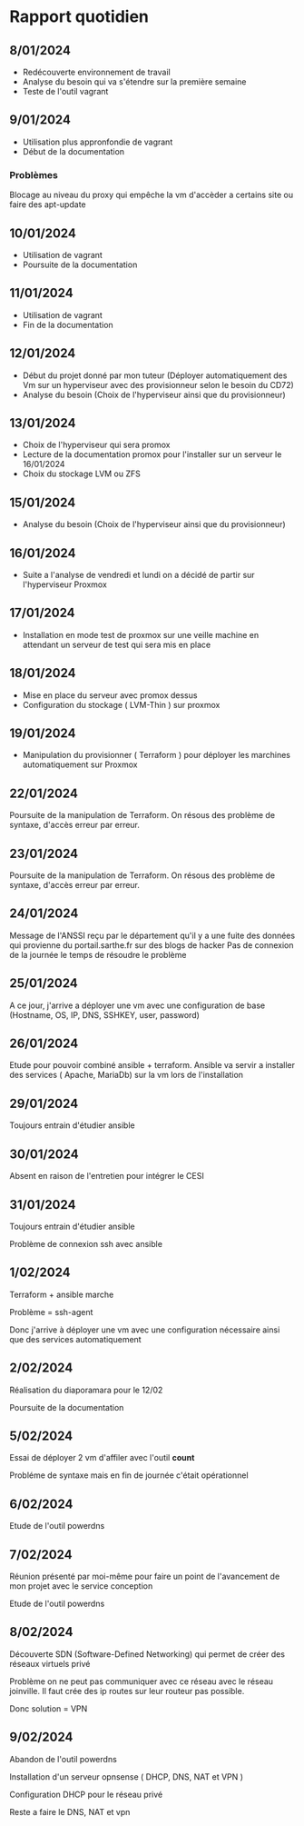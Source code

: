 # Rapport quotidien 

## 8/01/2024

- Redécouverte environnement de travail 
- Analyse du besoin qui va s'étendre sur la première semaine 
- Teste de l'outil vagrant 

## 9/01/2024 

- Utilisation plus appronfondie de vagrant 
- Début de la documentation 

### Problèmes 

Blocage au niveau du proxy qui empêche la vm d'accèder a certains site ou faire des apt-update 

## 10/01/2024 

- Utilisation de vagrant 
- Poursuite  de la documentation 


## 11/01/2024 

- Utilisation de vagrant 
- Fin de la documentation 

## 12/01/2024

- Début du projet donné par mon tuteur (Déployer automatiquement des Vm sur un hyperviseur avec des provisionneur selon le besoin du CD72)
- Analyse du besoin (Choix de l'hyperviseur ainsi que du provisionneur)

## 13/01/2024

- Choix de l'hyperviseur qui sera promox 
- Lecture de la documentation promox pour l'installer sur un serveur le 16/01/2024
- Choix du stockage LVM ou ZFS 

## 15/01/2024

- Analyse du besoin (Choix de l'hyperviseur ainsi que du provisionneur)
  
## 16/01/2024

- Suite a l'analyse de vendredi et lundi on a décidé de partir sur l'hyperviseur Proxmox
  
## 17/01/2024

- Installation en mode test de proxmox sur une veille machine en attendant un serveur de test qui sera mis en place 

## 18/01/2024

- Mise en place du serveur avec promox dessus 
- Configuration du stockage ( LVM-Thin ) sur proxmox

## 19/01/2024

- Manipulation du provisionner ( Terraform ) pour déployer les marchines automatiquement sur Proxmox

## 22/01/2024

Poursuite de la manipulation de Terraform. On résous des problème de syntaxe, d'accès erreur par erreur.

## 23/01/2024

Poursuite de la manipulation de Terraform. On résous des problème de syntaxe, d'accès erreur par erreur.

## 24/01/2024 

Message de l'ANSSI reçu par le département qu'il y a une fuite des données qui provienne du portail.sarthe.fr sur des blogs de hacker 
Pas de connexion de la journée le temps de résoudre le problème

## 25/01/2024

A ce jour, j'arrive a déployer une vm avec une configuration de base (Hostname, OS, IP, DNS, SSHKEY, user, password)

## 26/01/2024

Etude pour pouvoir combiné ansible + terraform. Ansible va servir a installer des services ( Apache, MariaDb) sur la vm lors de l'installation 

## 29/01/2024

Toujours entrain d'étudier ansible 

## 30/01/2024

Absent en raison de l'entretien pour intégrer le CESI

## 31/01/2024

Toujours entrain d'étudier ansible 

Problème de connexion ssh avec ansible 

## 1/02/2024

Terraform + ansible marche 

Problème = ssh-agent 

Donc j'arrive à déployer une vm avec une configuration nécessaire ainsi que des services automatiquement

## 2/02/2024

Réalisation du diaporamara pour le 12/02

Poursuite de la documentation 

## 5/02/2024

Essai de déployer 2 vm d'affiler avec l'outil **count**

Probléme de syntaxe mais en fin de journée c'était opérationnel 


## 6/02/2024 

Etude de l'outil powerdns

## 7/02/2024

Réunion présenté par moi-même pour faire un point de l'avancement de mon projet avec le service conception 


Etude de l'outil powerdns

## 8/02/2024 

Découverte SDN (Software-Defined Networking) qui permet de créer des réseaux virtuels privé 

Problème on ne peut pas communiquer avec ce réseau avec le réseau joinville. Il faut crée des ip routes sur leur routeur pas possible.

Donc solution = VPN 


## 9/02/2024 


Abandon de l'outil powerdns 

Installation d'un serveur opnsense ( DHCP, DNS, NAT et VPN )

Configuration DHCP pour le réseau privé 

Reste a faire le DNS, NAT et vpn 
